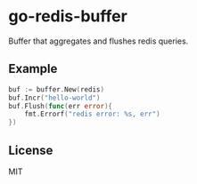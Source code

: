 # go-redis-buffer

Buffer that aggregates and flushes redis queries.

## Example

```go
buf := buffer.New(redis)
buf.Incr("hello-world")
buf.Flush(func(err error){
    fmt.Errorf("redis error: %s, err")
})
```

## License

MIT
